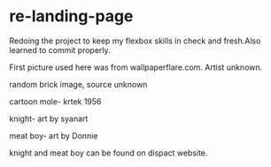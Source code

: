 # re-landing-page
Redoing the project to keep my flexbox skills in check and fresh.Also learned to commit properly.

First picture used here was from wallpaperflare.com. Artist unknown.

random brick image, source unknown

cartoon mole- krtek 1956

knight- art by syanart

meat boy- art by Donnie

knight and meat boy can be found on dispact website.